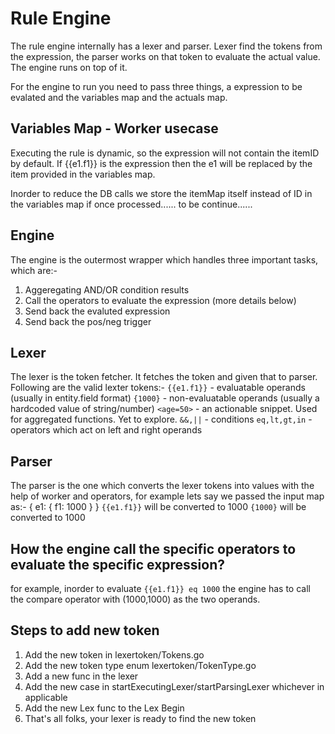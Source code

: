 # Rule Engine

The rule engine internally has a lexer and parser. Lexer find the tokens from the expression, the parser works on that token to evaluate the actual value. The engine runs on top of it. 

For the engine to run you need to pass three things, a expression to be evalated and the variables map and the actuals map. 

## Variables Map - Worker usecase
Executing the rule is dynamic, so the expression will not contain the itemID by default. If {{e1.f1}} is the expression then the e1 will be replaced by the item provided in the variables map. 

Inorder to reduce the DB calls we store the itemMap itself instead of ID in the variables map if once processed...... to be continue......

## Engine
The engine is the outermost wrapper which handles three important tasks, which are:-
1. Aggeregating AND/OR condition results
2. Call the operators to evaluate the expression (more details below)
3. Send back the evaluted expression
4. Send back the pos/neg trigger

## Lexer
The lexer is the token fetcher. It fetches the token and given that to parser.
Following are the valid lexter tokens:-
`{{e1.f1}}` - evaluatable operands (usually in entity.field format)
`{1000}` - non-evaluatable operands (usually a hardcoded value of string/number)
`<age=50>` - an actionable snippet. Used for aggregated functions. Yet to explore.
`&&,||` - conditions
`eq,lt,gt,in` - operators which act on left and right operands

## Parser
The parser is the one which converts the lexer tokens into values with the help of worker and operators, for example
lets say we passed the input map as:- 
{
    e1: {
        f1: 1000
    }
}
`{{e1.f1}}` will be converted to 1000 
`{1000}` will be converted to 1000

## How the engine call the specific operators to evaluate the specific expression?
for example, inorder to evaluate `{{e1.f1}} eq 1000` the engine has to call the compare operator with (1000,1000) as the two operands.

## Steps to add new token
1. Add the new token in lexertoken/Tokens.go
2. Add the new token type enum lexertoken/TokenType.go
3. Add a new func in the lexer 
4. Add the new case in startExecutingLexer/startParsingLexer whichever in applicable
5. Add the new Lex func to the Lex Begin
6. That's all folks, your lexer is ready to find the new token 


